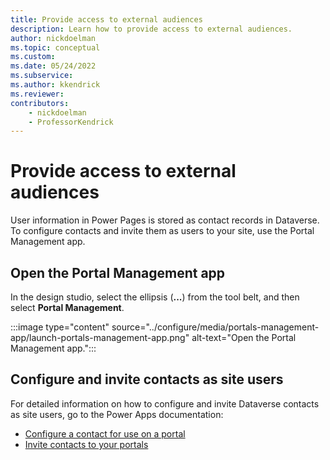 ```yaml
---
title: Provide access to external audiences
description: Learn how to provide access to external audiences.
author: nickdoelman
ms.topic: conceptual
ms.custom: 
ms.date: 05/24/2022
ms.subservice:
ms.author: kkendrick
ms.reviewer:
contributors:
    - nickdoelman
    - ProfessorKendrick
---
```


# Provide access to external audiences



User information in Power Pages is stored as contact records in Dataverse. To configure contacts and invite them as users to your site, use the Portal Management app.

## Open the Portal Management app

In the design studio, select the ellipsis (**...**) from the tool belt, and then select **Portal Management**.

:::image type="content" source="../configure/media/portals-management-app/launch-portals-management-app.png" alt-text="Open the Portal Management app.":::

## Configure and invite contacts as site users

For detailed information on how to configure and invite Dataverse contacts as site users, go to the Power Apps documentation:

- [Configure a contact for use on a portal](/power-apps/maker/portals/configure/configure-contacts)
- [Invite contacts to your portals](/power-apps/maker/portals/configure/invite-contacts)

